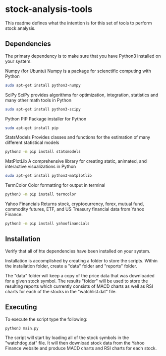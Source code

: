 # stock-analysis-tools

This readme defines what the intention is for this set of tools to perform stock analysis.

## Dependencies
The primary dependency is to make sure that you have Python3 installed on your system.

Numpy (for Ubuntu)
Numpy is a package  for scienctific computing with Python
```bash
sudo apt-get install python3-numpy
```

SciPy
SciPy provides algorithms for optimization, integration, statistics and many
other math tools in Python
```bash
sudo apt-get install python3-scipy
```

Python PIP
Package installer for Python
```bash
sudo apt-get install pip
```

StatsModels
Provides classes and functions for the estimation of many different statistical models
```bash
python3 -m pip install statsmodels
```

MatPlotLib
A comprehensive library for creating static, animated, and interactive visualizations
in Python
```bash
sudo apt-get install python3-matplotlib
```

TermColor
Color formatting for output in terminal
```bash
python3 -m pip install termcolor
```

Yahoo Financials
Returns stock, cryptocurrency, forex, mutual fund, commodity futures, ETF, and 
US Treasury financial data from Yahoo Finance.
```bash
python3 -m pip install yahoofinancials
```

## Installation
Verify that all of hte dependencies have been installed on your system.  

Installation is accomplished by creating a folder to store the scripts.  Within the
installation folder, create a "data" folder and "reports" folder.  

The "data" folder will keep a copy of the price data that was downloaded for a given 
stock symbol.  The results "folder" will be used to store the resulting reports which
currently consists of MACD charts as well as RSI charts for each of the stocks in the 
"watchlist.dat" file.

## Executing
To execute the script type the following:
```bash
python3 main.py
```
The script will start by loading all of the stock symbols in the "watchdog.dat" file.
It will then download stock data from the Yahoo Finance website and produce MACD charts
and RSI charts for each stock.
